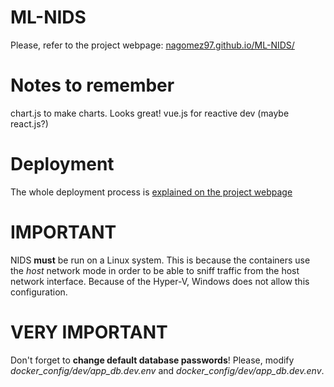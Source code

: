 # ML-NIDS
Please, refer to the project webpage: [nagomez97.github.io/ML-NIDS/](https://nagomez97.github.io/ML-NIDS/)

# Notes to remember
chart.js to make charts. Looks great!
vue.js for reactive dev (maybe react.js?)

# Deployment
The whole deployment process is [explained on the project webpage](https://nagomez97.github.io/ML-NIDS/documentation/deployment.html)

# IMPORTANT
NIDS **must** be run on a Linux system. This is because the containers use the _host_ network mode in order to be able to sniff traffic from the host network interface. Because of the Hyper-V, Windows does not allow this configuration.

# VERY IMPORTANT
Don't forget to **change default database passwords**! Please, modify *docker_config/dev/app_db.dev.env* and *docker_config/dev/app_db.dev.env*.